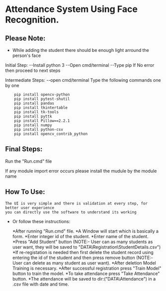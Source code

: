 # Attendance System Using Face Recognition.




## Please Note:
- While adding the student there should be enough light arround the person's face

Initial Step:
	--Install python 3
	--Open cmd/terminal
	--Type pip
		If No error then proceed to next steps

Intermediate Steps:
	--open cmd/terminal
	Type the following commands one by one

		pip install opencv-python
		pip install pytest-shutil
		pip install pandas
		pip install tkintertable
		pip install tk-tools
		pip install pyttk
		pip install Pillow==2.2.1
		pip install numpy
		pip install python-csv
		pip install opencv_contrib_python

## Final Steps:
	
Run the "Run.cmd" file 

If any module import error occurs please install the mudule by the module name

## How To Use:
	The UI is very simple and there is validation at every step, for better user experience
	you can directly use the software to understand its working

- Or follow these instructions:

	*After running "Run.cmd" file. 
	*A Window will start which is basically a form. 
	*Enter integer id of the student.
	*Enter name of the student. 
	*Press "Add Student" button (NOTE:- User can as many students as user want, they will be saved to "DATA\Registration\StudentDetails.csv")
	*If re-registation is needed then first delete the student record using entering the id of the student and then press remove button 
	 (NOTE:-User can delete as many student as user want).
	*After deletion Model Training is necessary.
	*After successful registration press "Train Model" button to train the model.
	*To take attendance press "Take Attendance" button.
	*The attendance will be saved to dir:("DATA\Attendance\") in a .csv file with date and time. 












	
	



